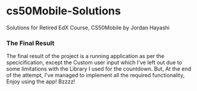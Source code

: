 # cs50Mobile-Solutions
Solutions for Retired EdX Course, CS50Mobile by Jordan Hayashi

### The Final Result

<p>The final result of the project is a running application as per the specicification, except the Custom user input which I've left out due to some 
  limitations with the Library I used for the countdown. But, At the end of the attempt, I've managed to implement all the required functionality, Enjoy using the app! Bzzzz!
